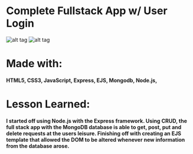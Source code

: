 # Complete Fullstack App w/ User Login

![alt tag](https://i.imgur.com/NIPvkEN.png)
![alt tag](https://i.imgur.com/aTmYC1W.png)

# Made with:
####  HTML5, CSS3, JavaScript, Express, EJS, Mongodb, Node.js, 

# Lesson Learned:
#### I started off using Node.js with the Express framework. Using CRUD, the full stack app with the MongoDB database is able to get, post, put and delete requests at the users leisure. Finishing off with creating an EJS template that allowed the DOM to be altered whenever new information from the database arose.
